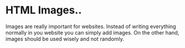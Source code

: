 # HTML Images..

Images are really important for websites. Instead of writing everything normally in you website you can simply add images. On the other hand, images should be used wisely and not randomly.

